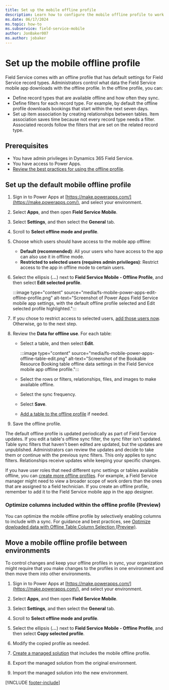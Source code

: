 ```yaml
---
title: Set up the mobile offline profile
description: Learn how to configure the mobile offline profile to work with the Dynamics 365 Field Service mobile app when no network is available.
ms.date: 06/17/2024
ms.topic: how-to
ms.subservice: field-service-mobile
author: JonBaker007
ms.author: jobaker
---
```


# Set up the mobile offline profile

Field Service comes with an offline profile that has default settings for Field Service record types. Administrators control what data the Field Service mobile app downloads with the offline profile. In the offline profile, you can:

- Define record types that are available offline and how often they sync.
- Define filters for each record type. For example, by default the offline profile downloads bookings that start within the next seven days.
- Set up item association by creating relationships between tables. Item association saves time because not every record type needs a filter. Associated records follow the filters that are set on the related record type.

## Prerequisites

- You have admin privileges in Dynamics 365 Field Service.
- You have access to Power Apps.
- [Review the best practices for using the offline profile](mobile-power-app-system-offline.md#best-practices-for-using-the-offline-profile).

## Set up the default mobile offline profile

1. Sign in to Power Apps at [https://make.powerapps.com/](https://make.powerapps.com/), and select your environment.

1. Select **Apps**, and then open **Field Service Mobile**.

1. Select **Settings**, and then select the **General** tab.

1. Scroll to **Select offline mode and profile**.

1. Choose which users should have access to the mobile app offline:

   - **Default (recommended)**: All your users who have access to the app can also use it in offline mode.
   - **Restricted to selected users (requires admin privileges)**: Restrict access to the app in offline mode to certain users.

1. Select the ellipsis (**&hellip;**) next to **Field Service Mobile - Offline Profile**, and then select **Edit selected profile**.

   :::image type="content" source="media/fs-mobile-power-apps-edit-offline-profile.png" alt-text="Screenshot of Power Apps Field Service mobile app settings, with the default offline profile selected and Edit selected profile highlighted.":::

1. If you chose to restrict access to selected users, [add those users now](/power-apps/mobile/setup-mobile-offline#add-users-to-an-offline-profile). Otherwise, go to the next step.

1. Review the **Data for offline use**. For each table:

   - Select a table, and then select **Edit**.

      :::image type="content" source="media/fs-mobile-power-apps-offline-table-edit.png" alt-text="Screenshot of the Bookable Resource Booking table offline data settings in the Field Service mobile app offline profile.":::

   - Select the rows or filters, relationships, files, and images to make available offline.

   - Select the sync frequency.

   - Select **Save**.

   - [Add a table to the offline profile](/power-apps/mobile/setup-mobile-offline#add-a-table-to-an-offline-profile-and-apply-filters) if needed.

1. Save the offline profile.

The default offline profile is updated periodically as part of Field Service updates. If you edit a table's offline sync filter, the sync filter isn't updated. Table sync filters that haven't been edited are updated, but the updates are unpublished. Administrators can review the updates and decide to take them or continue with the previous sync filters. This only applies to sync filters. Relationships receive updates while keeping your specific changes.

If you have user roles that need different sync settings or tables available offline, you can [create more offline profiles](/power-apps/mobile/setup-mobile-offline#set-up-a-mobile-offline-profile). For example, a Field Service manager might need to view a broader scope of work orders than the ones that are assigned to a field technician. If you create an offline profile, remember to add it to the Field Service mobile app in the app designer.

### Optimize columns included within the offline profile (Preview)
You can optimize the mobile offline profile by selectively enabling columns to include with a sync. For guidance and best practices, see [Optimize dowloaded data with Offline Table Column Selection (Preview)](/power-apps/mobile/mobile-offline-guidelines#optimize-downloaded-data-with-offline-table-column-selection-preview).

## Move a mobile offline profile between environments

To control changes and keep your offline profiles in sync, your organization might require that you make changes to the profiles in one environment and then move them into other environments.

1. Sign in to Power Apps at [https://make.powerapps.com/](https://make.powerapps.com/), and select your environment.

1. Select **Apps**, and then open **Field Service Mobile**.

1. Select **Settings**, and then select the **General** tab.

1. Scroll to **Select offline mode and profile**.

1. Select the ellipsis  (**&hellip;**) next to **Field Service Mobile - Offline Profile**, and then select **Copy selected profile**.

1. Modify the copied profile as needed.

1. [Create a managed solution](/power-platform/alm/solution-concepts-alm) that includes the mobile offline profile.

1. Export the managed solution from the original environment.

1. Import the managed solution into the new environment.

[!INCLUDE [footer-include](../includes/footer-banner.md)]
